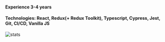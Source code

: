 #### Experience 3-4 years

#### Technologies: React, Redux(+ Redux Toolkit), Typescript, Cypress, Jest, Git, CI/CD, Vanilla JS

![stats](https://github-readme-stats.vercel.app/api?username=IlyaAgarishev&show_icons=true&theme=dracula&count_private=true)
